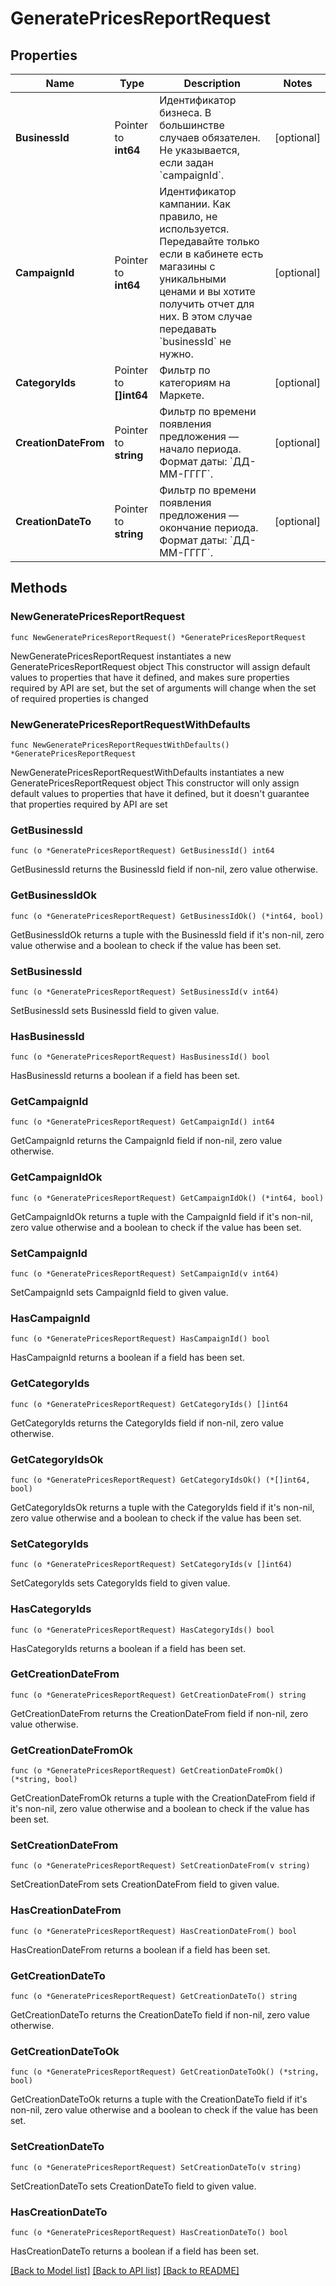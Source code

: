 # GeneratePricesReportRequest

## Properties

Name | Type | Description | Notes
------------ | ------------- | ------------- | -------------
**BusinessId** | Pointer to **int64** | Идентификатор бизнеса.  В большинстве случаев обязателен. Не указывается, если задан &#x60;campaignId&#x60;.  | [optional] 
**CampaignId** | Pointer to **int64** | Идентификатор кампании.  Как правило, не используется. Передавайте только если в кабинете есть магазины с уникальными ценами и вы хотите получить отчет для них. В этом случае передавать &#x60;businessId&#x60; не нужно.  | [optional] 
**CategoryIds** | Pointer to **[]int64** | Фильтр по категориям на Маркете. | [optional] 
**CreationDateFrom** | Pointer to **string** | Фильтр по времени появления предложения — начало периода.  Формат даты: &#x60;ДД-ММ-ГГГГ&#x60;.  | [optional] 
**CreationDateTo** | Pointer to **string** | Фильтр по времени появления предложения — окончание периода.  Формат даты: &#x60;ДД-ММ-ГГГГ&#x60;.  | [optional] 

## Methods

### NewGeneratePricesReportRequest

`func NewGeneratePricesReportRequest() *GeneratePricesReportRequest`

NewGeneratePricesReportRequest instantiates a new GeneratePricesReportRequest object
This constructor will assign default values to properties that have it defined,
and makes sure properties required by API are set, but the set of arguments
will change when the set of required properties is changed

### NewGeneratePricesReportRequestWithDefaults

`func NewGeneratePricesReportRequestWithDefaults() *GeneratePricesReportRequest`

NewGeneratePricesReportRequestWithDefaults instantiates a new GeneratePricesReportRequest object
This constructor will only assign default values to properties that have it defined,
but it doesn't guarantee that properties required by API are set

### GetBusinessId

`func (o *GeneratePricesReportRequest) GetBusinessId() int64`

GetBusinessId returns the BusinessId field if non-nil, zero value otherwise.

### GetBusinessIdOk

`func (o *GeneratePricesReportRequest) GetBusinessIdOk() (*int64, bool)`

GetBusinessIdOk returns a tuple with the BusinessId field if it's non-nil, zero value otherwise
and a boolean to check if the value has been set.

### SetBusinessId

`func (o *GeneratePricesReportRequest) SetBusinessId(v int64)`

SetBusinessId sets BusinessId field to given value.

### HasBusinessId

`func (o *GeneratePricesReportRequest) HasBusinessId() bool`

HasBusinessId returns a boolean if a field has been set.

### GetCampaignId

`func (o *GeneratePricesReportRequest) GetCampaignId() int64`

GetCampaignId returns the CampaignId field if non-nil, zero value otherwise.

### GetCampaignIdOk

`func (o *GeneratePricesReportRequest) GetCampaignIdOk() (*int64, bool)`

GetCampaignIdOk returns a tuple with the CampaignId field if it's non-nil, zero value otherwise
and a boolean to check if the value has been set.

### SetCampaignId

`func (o *GeneratePricesReportRequest) SetCampaignId(v int64)`

SetCampaignId sets CampaignId field to given value.

### HasCampaignId

`func (o *GeneratePricesReportRequest) HasCampaignId() bool`

HasCampaignId returns a boolean if a field has been set.

### GetCategoryIds

`func (o *GeneratePricesReportRequest) GetCategoryIds() []int64`

GetCategoryIds returns the CategoryIds field if non-nil, zero value otherwise.

### GetCategoryIdsOk

`func (o *GeneratePricesReportRequest) GetCategoryIdsOk() (*[]int64, bool)`

GetCategoryIdsOk returns a tuple with the CategoryIds field if it's non-nil, zero value otherwise
and a boolean to check if the value has been set.

### SetCategoryIds

`func (o *GeneratePricesReportRequest) SetCategoryIds(v []int64)`

SetCategoryIds sets CategoryIds field to given value.

### HasCategoryIds

`func (o *GeneratePricesReportRequest) HasCategoryIds() bool`

HasCategoryIds returns a boolean if a field has been set.

### GetCreationDateFrom

`func (o *GeneratePricesReportRequest) GetCreationDateFrom() string`

GetCreationDateFrom returns the CreationDateFrom field if non-nil, zero value otherwise.

### GetCreationDateFromOk

`func (o *GeneratePricesReportRequest) GetCreationDateFromOk() (*string, bool)`

GetCreationDateFromOk returns a tuple with the CreationDateFrom field if it's non-nil, zero value otherwise
and a boolean to check if the value has been set.

### SetCreationDateFrom

`func (o *GeneratePricesReportRequest) SetCreationDateFrom(v string)`

SetCreationDateFrom sets CreationDateFrom field to given value.

### HasCreationDateFrom

`func (o *GeneratePricesReportRequest) HasCreationDateFrom() bool`

HasCreationDateFrom returns a boolean if a field has been set.

### GetCreationDateTo

`func (o *GeneratePricesReportRequest) GetCreationDateTo() string`

GetCreationDateTo returns the CreationDateTo field if non-nil, zero value otherwise.

### GetCreationDateToOk

`func (o *GeneratePricesReportRequest) GetCreationDateToOk() (*string, bool)`

GetCreationDateToOk returns a tuple with the CreationDateTo field if it's non-nil, zero value otherwise
and a boolean to check if the value has been set.

### SetCreationDateTo

`func (o *GeneratePricesReportRequest) SetCreationDateTo(v string)`

SetCreationDateTo sets CreationDateTo field to given value.

### HasCreationDateTo

`func (o *GeneratePricesReportRequest) HasCreationDateTo() bool`

HasCreationDateTo returns a boolean if a field has been set.


[[Back to Model list]](../README.md#documentation-for-models) [[Back to API list]](../README.md#documentation-for-api-endpoints) [[Back to README]](../README.md)


